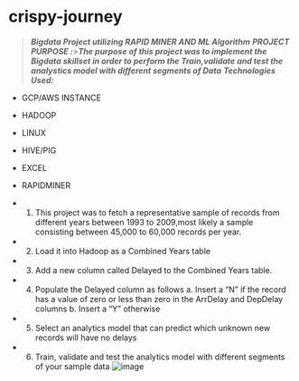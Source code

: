 # crispy-journey
>***Bigdata Project utilizing RAPID MINER AND ML Algorithm***
***PROJECT PURPOSE :***>***The purpose of this project was to implement the Bigdata skillset in order to perform the Train,validate and test the analystics model with different segments of Data***
***Technologies Used:***
- GCP/AWS INSTANCE
- HADOOP
- LINUX
- HIVE/PIG
- EXCEL
- RAPIDMINER



- 1. This project was to fetch a representative sample of records from different  years between 1993 to 2009,most likely a sample consisting between 45,000 to       60,000 records per year.

- 2.	Load it  into Hadoop as a Combined Years table

- 3.	Add a new column called Delayed to the Combined Years table.

- 4.	Populate the Delayed column as follows
  a.	Insert a “N”   if the record has  a value of zero or less than zero in the ArrDelay  and  DepDelay columns
  b.	Insert a “Y”   otherwise

- 5.	Select an analytics model that can predict which unknown new records will have no delays

- 6.	Train, validate and test the analytics model with different segments of your sample data
![image](https://user-images.githubusercontent.com/57934790/148499054-705dc280-d3c0-4f57-adc1-e0863b7b3e5b.png)
